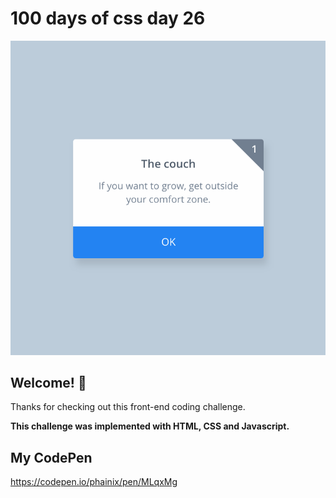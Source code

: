 # 100 days of css day 26

![Header/intro section ](../design/Modal.png)

## Welcome! 👋 

Thanks for checking out this front-end coding challenge. 

**This challenge was implemented with HTML, CSS and Javascript.**

## My CodePen
https://codepen.io/phainix/pen/MLqxMg